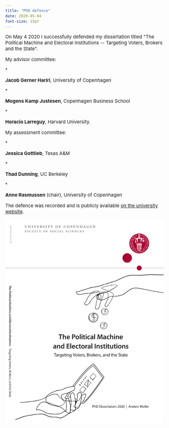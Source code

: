 ```yaml
---
title: "PhD defence"
date: 2020-05-04
font-size: 15pt
---
```


<p style="font-size:15px">On May 4 2020 I successfully defended my dissertation titled "The Political Machine and Electoral Institutions -- Targeting Voters, Brokers and the State".</p>

<p style="font-size:15px">My advisor committee:</p>
* <p style="font-size:15px"><b>Jacob Gerner Hariri</b>, University of Copenhagen</p>
* <p style="font-size:15px"><b>Mogens Kamp Justesen</b>, Copenhagen Business School</p>
* <p style="font-size:15px"><b>Horacio Larreguy</b>, Harvard University.</p>


<p style="font-size:15px">My assessment committee:</p>
* <p style="font-size:15px"><b>Jessica Gottlieb</b>, Texas A&M</p>
* <p style="font-size:15px"><b>Thad Dunning</b>, UC Berkeley</p>
* <p style="font-size:15px"><b>Anne Rasmussen</b> (chair), University of Copenhagen</p>

<p style="font-size:15px">The defence was recorded and is publicly available <a href="https://polsci.ku.dk/uddannelser/phd/forsvar/anders-woller-nielsen/">on the university website</a>.</p>

![GitHub Logo](/images/frontpage.jpg)
